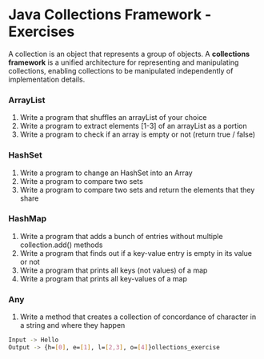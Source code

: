 # Java Collections Framework - Exercises
A collection is an object that represents a group of objects. A **collections framework** is a unified architecture for representing and manipulating collections, enabling collections to be manipulated independently of implementation details.

### ArrayList
1. Write a program that shuffles an arrayList of your choice
2. Write a program to extract elements [1-3] of an arrayList as a portion
3. Write a program to check if an array is empty or not (return true / false)
    
### HashSet
1. Write a program to change an HashSet into an Array
2. Write a program to compare two sets
3. Write a program to compare two sets and return the elements that they share
    
### HashMap
1. Write a program that adds a bunch of entries without multiple collection.add() methods
2. Write a program that finds out if a key-value entry is empty in its value or not
3. Write a program that prints all keys (not values) of a map
4. Write a program that prints all key-values of a map

### Any
1. Write a method that creates a collection of concordance of character in a string and where they happen
```sh
Input -> Hello
Output -> {h=[0], e=[1], l=[2,3], o=[4]}ollections_exercise
```

